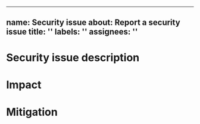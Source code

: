 
---
name: Security issue
about: Report a security issue
title: ''
labels: ''
assignees: ''
---

# Security issue description

# Impact

# Mitigation
